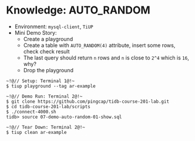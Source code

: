# Knowledge: AUTO_RANDOM
+ Environment: `mysql-client`, `TiUP`
+ Mini Demo Story:
  + Create a playground 
  + Create a table with `AUTO_RANDOM(4)` attribute, insert some rows, check check result
  + The last query should return `n` rows and `n` is close to `2^4` which is `16`, why?
  + Drop the playground
```10
~!@// Setup: Terminal 1@!~
$ tiup playground --tag ar-example

~!@// Demo Run: Terminal 2@!~
$ git clone https://github.com/pingcap/tidb-course-201-lab.git
$ cd tidb-course-201-lab/scripts
$ ./connect-4000.sh
tidb> source 07-demo-auto-random-01-show.sql

~!@// Tear Down: Terminal 2@!~
$ tiup clean ar-example
```